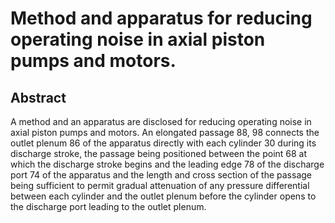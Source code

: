 # Method and apparatus for reducing operating noise in axial piston pumps and motors.

## Abstract
A method and an apparatus are disclosed for reducing operating noise in axial piston pumps and motors. An elongated passage 88, 98 connects the outlet plenum 86 of the apparatus directly with each cylinder 30 during its discharge stroke, the passage being positioned between the point 68 at which the discharge stroke begins and the leading edge 78 of the discharge port 74 of the apparatus and the length and cross section of the passage being sufficient to permit gradual attenuation of any pressure differential between each cylinder and the outlet plenum before the cylinder opens to the discharge port leading to the outlet plenum.